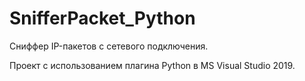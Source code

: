# SnifferPacket_Python
Сниффер IP-пакетов с сетевого подключения.

Проект с использованием плагина Python в MS Visual Studio 2019.
